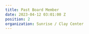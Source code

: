 ```yaml
---
title: Past Board Member
date: 2023-04-12 03:01:00 Z
position: 2
organization: Sunrise / Clay Center
---
```


